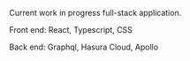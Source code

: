 Current work in progress full-stack application.


Front end: React, Typescript, CSS

Back end: Graphql, Hasura Cloud, Apollo


